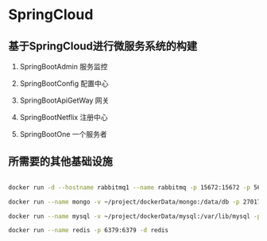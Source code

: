 # SpringCloud
## 基于SpringCloud进行微服务系统的构建

1. SpringBootAdmin         服务监控

2. SpringBootConfig        配置中心

3. SpringBootApiGetWay     网关

4. SpringBootNetflix       注册中心

5. SpringBootOne           一个服务者

## 所需要的其他基础设施

```bash

docker run -d --hostname rabbitmq1 --name rabbitmq -p 15672:15672 -p 5672:5672 -e RABBITMQ_DEFAULT_USER=user -e RABBITMQ_DEFAULT_PASS=123456 rabbitmq

docker run --name mongo -v ~/project/dockerData/mongo:/data/db -p 27017:27017 -d mongo

docker run --name mysql -v ~/project/dockerData/mysql:/var/lib/mysql -p 3306:3306 -e MYSQL_ROOT_PASSWORD=123456 -d mysql

docker run --name redis -p 6379:6379 -d redis
```
